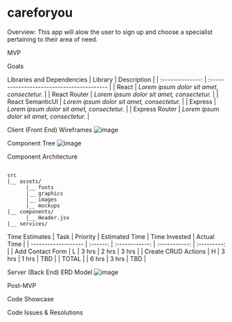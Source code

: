 # careforyou

Overview: This app will alow the user to sign up and choose a specialist pertaining to their area of need.

MVP


Goals

Libraries and Dependencies
|     Library      | Description                                |
| :--------------: | :----------------------------------------- |
|      React       | _Lorem ipsum dolor sit amet, consectetur._ |
|   React Router   | _Lorem ipsum dolor sit amet, consectetur._ |
| React SemanticUI | _Lorem ipsum dolor sit amet, consectetur._ |
|     Express      | _Lorem ipsum dolor sit amet, consectetur._ |
|  Express Router  | _Lorem ipsum dolor sit amet, consectetur._ |





Client (Front End)
Wireframes
![image](https://user-images.githubusercontent.com/87203079/135906343-ff14d500-bb91-448c-a8d6-a6e14bcc2dce.png)



Component Tree
![image](https://user-images.githubusercontent.com/87203079/135906681-ac186316-8c77-42c9-ad65-18ed4c4adbd5.png)




Component Architecture

``` structure

src
|__ assets/
      |__ fonts
      |__ graphics
      |__ images
      |__ mockups
|__ components/
      |__ Header.jsx
|__ services/

```


Time Estimates
| Task                | Priority | Estimated Time | Time Invested | Actual Time |
| ------------------- | :------: | :------------: | :-----------: | :---------: |
| Add Contact Form    |    L     |     3 hrs      |     2 hrs     |    3 hrs    |
| Create CRUD Actions |    H     |     3 hrs      |     1 hrs     |     TBD     |
| TOTAL               |          |     6 hrs      |     3 hrs     |     TBD     |


Server (Back End)
ERD Model
![image](https://user-images.githubusercontent.com/87203079/135906012-84dee9e2-f628-4808-82a4-504979e490af.png)



Post-MVP

Code Showcase


Code Issues & Resolutions
